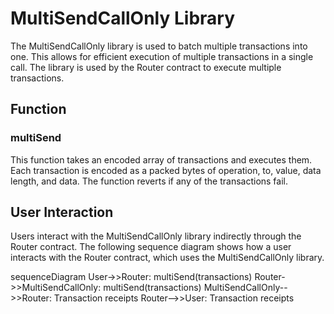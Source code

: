 # MultiSendCallOnly Library

The MultiSendCallOnly library is used to batch multiple transactions into one. This allows for efficient execution of multiple transactions in a single call. The library is used by the Router contract to execute multiple transactions.

## Function

### multiSend

This function takes an encoded array of transactions and executes them. Each transaction is encoded as a packed bytes of operation, to, value, data length, and data. The function reverts if any of the transactions fail.

## User Interaction

Users interact with the MultiSendCallOnly library indirectly through the Router contract. The following sequence diagram shows how a user interacts with the Router contract, which uses the MultiSendCallOnly library.

sequenceDiagram
    User->>Router: multiSend(transactions)
    Router->>MultiSendCallOnly: multiSend(transactions)
    MultiSendCallOnly-->>Router: Transaction receipts
    Router-->>User: Transaction receipts

